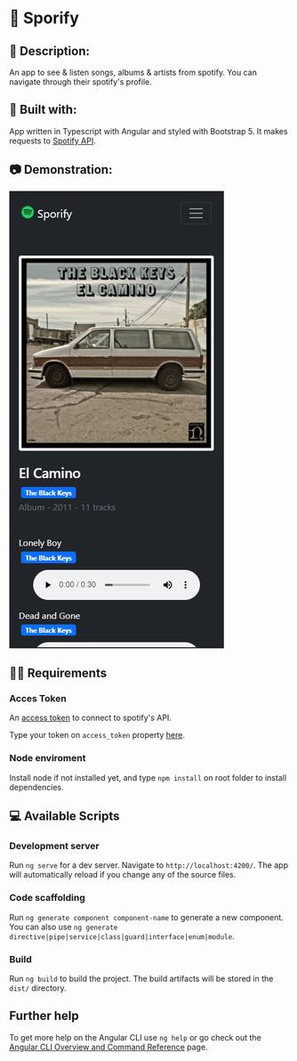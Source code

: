 # :musical_note: Sporify

## :raised_hands: Description:

An app to see & listen songs, albums & artists from spotify. You can navigate through their spotify's profile.

## :wrench: Built with:

App written in Typescript with Angular and styled with Bootstrap 5. It makes requests to [Spotify API](https://developer.spotify.com/).

## :camera: Demonstration:

![mobile](https://github.com/galobponce/sporify/blob/main/src/assets/mobile-album.png)

## :policeman: Requirements

### Acces Token

An [access token](https://developer.spotify.com/documentation/general/guides/authorization-guide/#client-credentials-flow) to connect to spotify's API.

Type your token on `access_token` property [here](https://github.com/galobponce/sporify/blob/main/src/environments/environment.ts).

### Node enviroment

Install node if not installed yet, and type `npm install` on root folder to install dependencies.

## :computer: Available Scripts

### Development server

Run `ng serve` for a dev server. Navigate to `http://localhost:4200/`. The app will automatically reload if you change any of the source files.

### Code scaffolding

Run `ng generate component component-name` to generate a new component. You can also use `ng generate directive|pipe|service|class|guard|interface|enum|module`.

### Build

Run `ng build` to build the project. The build artifacts will be stored in the `dist/` directory.

## Further help

To get more help on the Angular CLI use `ng help` or go check out the [Angular CLI Overview and Command Reference](https://angular.io/cli) page.
